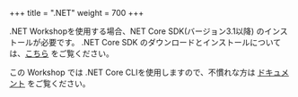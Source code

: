 +++
title = ".NET"
weight = 700
+++

.NET Workshopを使用する場合、NET Core SDK(バージョン3.1以降) のインストールが必要です。 
.NET Core SDK のダウンロードとインストールについては、[こちら](https://dotnet.microsoft.com/download) をご覧ください。

この Workshop では .NET Core CLIを使用しますので、不慣れな方は [ドキュメント](https://docs.microsoft.com/en-us/dotnet/core/tools) をご覧ください。
